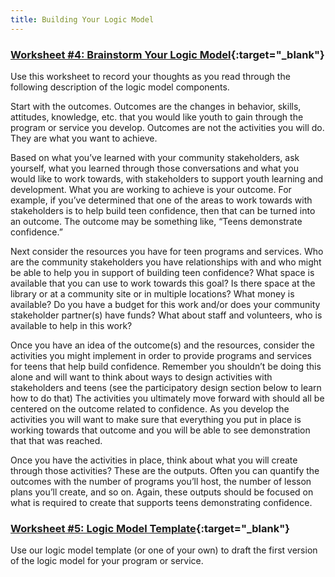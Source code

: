 ```yaml
---
title: Building Your Logic Model
---
```


<div class="callout activity" markdown="1">
    
### [Worksheet #4: Brainstorm Your Logic Model](https://docs.google.com/document/d/1rK1CFq_WpT5k4oH4-jMYW4kXdKrzJfS_RlVND8S1Y6E/edit#heading=h.f4n91smvtjwc){:target="_blank"}

Use this worksheet to record your thoughts as you read through the following description of the logic model components. 
</div>

Start with the outcomes. Outcomes are the changes in behavior, skills, attitudes, knowledge, etc. that you would like youth to gain through the program or service you develop.  Outcomes are not the activities you will do. They are what you want to achieve. 

Based on what you’ve learned with your community stakeholders, ask yourself, what you learned through those conversations and what you would like to work towards, with stakeholders to support youth learning and development. What you are working to achieve is your outcome. For example, if you’ve determined that one of the areas to work towards with stakeholders is to help build teen confidence, then that can be turned into an outcome. The outcome may be something like, “Teens demonstrate confidence.”

Next consider the resources you have for teen programs and services.  Who are the community stakeholders you have relationships with and who might be able to help you in support of building teen confidence? What space is available that you can use to work towards this goal? Is there space at the library or at a community site or in multiple locations? What money is available? Do you have a budget for this work and/or does your community stakeholder partner(s) have funds?  What about staff and volunteers, who is available to help in this work? 

Once you have an idea of the outcome(s) and the resources, consider the activities you might implement in order to provide programs and services for teens that help build confidence.  Remember you shouldn’t be doing this alone and will want to think about ways to design activities with stakeholders and teens (see the participatory design section below to learn how to do that)  The activities you ultimately move forward with should all be centered on the outcome related to confidence. As you develop the activities you will want to make sure that everything you put in place is working towards that outcome and you will be able to see demonstration that that was reached.

Once you have the activities in place, think about what you will create through those activities? These are the outputs. Often you can quantify the outcomes with the number of programs you’ll host, the number of lesson plans you’ll create, and so on. Again, these outputs should be focused on what is required to create that supports teens demonstrating confidence.

<div class="callout activity" markdown="1">
    
### [Worksheet #5: Logic Model Template](https://docs.google.com/document/d/1rK1CFq_WpT5k4oH4-jMYW4kXdKrzJfS_RlVND8S1Y6E/edit#heading=h.f4n91smvtjwc){:target="_blank"}

Use our logic model template (or one of your own) to draft the first version of the logic model for your program or service. 
</div>

